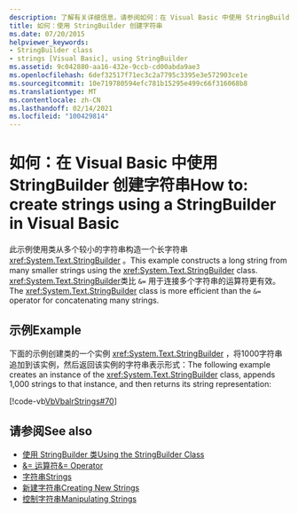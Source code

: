 ```yaml
---
description: 了解有关详细信息，请参阅如何：在 Visual Basic 中使用 StringBuilder 创建字符串
title: 如何：使用 StringBuilder 创建字符串
ms.date: 07/20/2015
helpviewer_keywords:
- StringBuilder class
- strings [Visual Basic], using StringBuilder
ms.assetid: 9c042880-aa16-432e-9ccb-cd00abda9ae3
ms.openlocfilehash: 6def32517f71ec3c2a7795c3395e3e572903ce1e
ms.sourcegitcommit: 10e719780594efc781b15295e499c66f316068b8
ms.translationtype: MT
ms.contentlocale: zh-CN
ms.lasthandoff: 02/14/2021
ms.locfileid: "100429814"
---
```

# <a name="how-to-create-strings-using-a-stringbuilder-in-visual-basic"></a><span data-ttu-id="ee943-103">如何：在 Visual Basic 中使用 StringBuilder 创建字符串</span><span class="sxs-lookup"><span data-stu-id="ee943-103">How to: create strings using a StringBuilder in Visual Basic</span></span>

<span data-ttu-id="ee943-104">此示例使用类从多个较小的字符串构造一个长字符串 <xref:System.Text.StringBuilder> 。</span><span class="sxs-lookup"><span data-stu-id="ee943-104">This example constructs a long string from many smaller strings using the <xref:System.Text.StringBuilder> class.</span></span> <span data-ttu-id="ee943-105"><xref:System.Text.StringBuilder>类比 `&=` 用于连接多个字符串的运算符更有效。</span><span class="sxs-lookup"><span data-stu-id="ee943-105">The <xref:System.Text.StringBuilder> class is more efficient than the `&=` operator for concatenating many strings.</span></span>

## <a name="example"></a><span data-ttu-id="ee943-106">示例</span><span class="sxs-lookup"><span data-stu-id="ee943-106">Example</span></span>

<span data-ttu-id="ee943-107">下面的示例创建类的一个实例 <xref:System.Text.StringBuilder> ，将1000字符串追加到该实例，然后返回该实例的字符串表示形式：</span><span class="sxs-lookup"><span data-stu-id="ee943-107">The following example creates an instance of the <xref:System.Text.StringBuilder> class, appends 1,000 strings to that instance, and then returns its string representation:</span></span>

 [!code-vb[VbVbalrStrings#70](~/samples/snippets/visualbasic/VS_Snippets_VBCSharp/VbVbalrStrings/VB/Class2.vb#70)]

## <a name="see-also"></a><span data-ttu-id="ee943-108">请参阅</span><span class="sxs-lookup"><span data-stu-id="ee943-108">See also</span></span>

- [<span data-ttu-id="ee943-109">使用 StringBuilder 类</span><span class="sxs-lookup"><span data-stu-id="ee943-109">Using the StringBuilder Class</span></span>](../../../../standard/base-types/stringbuilder.md)
- [<span data-ttu-id="ee943-110">&= 运算符</span><span class="sxs-lookup"><span data-stu-id="ee943-110">&= Operator</span></span>](../../../language-reference/operators/and-assignment-operator.md)
- [<span data-ttu-id="ee943-111">字符串</span><span class="sxs-lookup"><span data-stu-id="ee943-111">Strings</span></span>](index.md)
- [<span data-ttu-id="ee943-112">新建字符串</span><span class="sxs-lookup"><span data-stu-id="ee943-112">Creating New Strings</span></span>](../../../../standard/base-types/creating-new.md)
- [<span data-ttu-id="ee943-113">控制字符串</span><span class="sxs-lookup"><span data-stu-id="ee943-113">Manipulating Strings</span></span>](../../../../standard/base-types/best-practices-strings.md)
